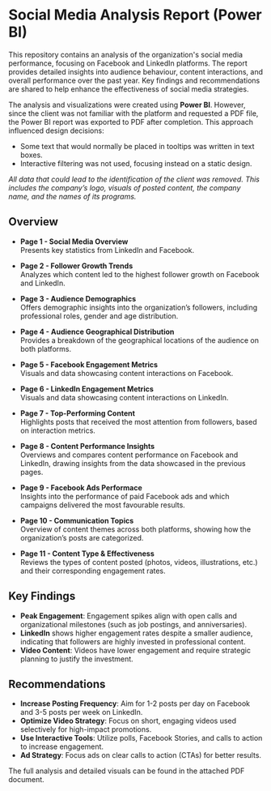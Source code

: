 # Social Media Analysis Report (Power BI)

This repository contains an analysis of the organization's social media performance, focusing on Facebook and LinkedIn platforms. The report provides detailed insights into audience behaviour, content interactions, and overall performance over the past year. Key findings and recommendations are shared to help enhance the effectiveness of social media strategies.

The analysis and visualizations were created using **Power BI**. However, since the client was not familiar with the platform and requested a PDF file, the Power BI report was exported to PDF after completion. This approach influenced design decisions:  
- Some text that would normally be placed in tooltips was written in text boxes.  
- Interactive filtering was not used, focusing instead on a static design.  

*All data that could lead to the identification of the client was removed. This includes the company’s logo, visuals of posted content, the company name, and the names of its programs.*

## Overview

- **Page 1 - Social Media Overview**  
  Presents key statistics from LinkedIn and Facebook.

- **Page 2 - Follower Growth Trends**  
  Analyzes which content led to the highest follower growth on Facebook and LinkedIn.

- **Page 3 - Audience Demographics**  
  Offers demographic insights into the organization’s followers, including professional roles, gender and age distribution.

- **Page 4 - Audience Geographical Distribution**  
  Provides a breakdown of the geographical locations of the audience on both platforms.

- **Page 5 - Facebook Engagement Metrics**  
  Visuals and data showcasing content interactions on Facebook.

- **Page 6 - LinkedIn Engagement Metrics**  
  Visuals and data showcasing content interactions on LinkedIn.

- **Page 7 - Top-Performing Content**  
  Highlights posts that received the most attention from followers, based on interaction metrics.

- **Page 8 - Content Performance Insights**  
  Overviews and compares content performance on Facebook and LinkedIn, drawing insights from the data showcased in the previous pages.

- **Page 9 - Facebook Ads Performace**  
  Insights into the performance of paid Facebook ads and which campaigns delivered the most favourable results.

- **Page 10 - Communication Topics**  
  Overview of content themes across both platforms, showing how the organization’s posts are categorized.

- **Page 11 - Content Type & Effectiveness**  
  Reviews the types of content posted (photos, videos, illustrations, etc.) and their corresponding engagement rates.

## Key Findings

- **Peak Engagement**: Engagement spikes align with open calls and organizational milestones (such as job postings, and anniversaries).
- **LinkedIn** shows higher engagement rates despite a smaller audience, indicating that followers are highly invested in professional content.
- **Video Content**: Videos have lower engagement and require strategic planning to justify the investment.

## Recommendations

- **Increase Posting Frequency**: Aim for 1-2 posts per day on Facebook and 3-5 posts per week on LinkedIn.
- **Optimize Video Strategy**: Focus on short, engaging videos used selectively for high-impact promotions.
- **Use Interactive Tools**: Utilize polls, Facebook Stories, and calls to action to increase engagement.
- **Ad Strategy**: Focus ads on clear calls to action (CTAs) for better results.

The full analysis and detailed visuals can be found in the attached PDF document.
